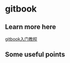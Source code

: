 # gitbook

## Learn more here

[gitbook入门教程](http://www.chengweiyang.cn/gitbook/introduction/README.html)

## Some useful points
